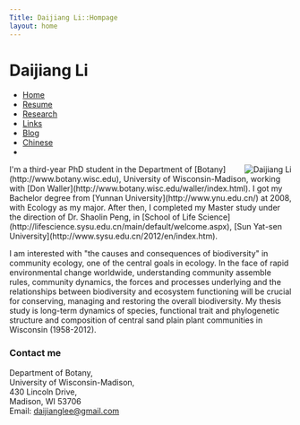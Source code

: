 ```yaml
---
Title: Daijiang Li::Hompage
layout: home
---
```



  
  <h1 class="sitename">Daijiang Li</h1>
  <ul class="nav pills">
  <li class="active"><a href="/"><i class="fa fa-home fa-fw"></i> Home</a></li>
  <li><a href="resume.html" title="Curriculumn Vitae"><i class="fa fa-book fa-fw"></i> Resume</a></li>
  <li><a href="research.html" title="Research"><i class="fa fa-flask fa-fw"></i> Research</a></li>
  <li><a href="links.html" title="Useful links"><i class="fa fa-suitcase fa-fw"></i> Links</a></li>
  <li><a href="/en/"><i class="fa fa-sitemap fa-fw"></i> Blog</a></li>
  <li><a href="/cn/"><i class="fa fa-sitemap fa-fw"></i> Chinese</a></li>
  <li><a href="README.html"><i class="fa fa-info-circle fa-fw"></i> </a></li>
</ul>


<p><img src="http://i.imgur.com/HKoiQ.jpg " title="Daijiang Li" align="right" />
I'm a third-year PhD student in the Department of
[Botany](http://www.botany.wisc.edu), University of Wisconsin-Madison, working with [Don Waller](http://www.botany.wisc.edu/waller/index.html). I got my Bachelor degree from [Yunnan University](http://www.ynu.edu.cn/) at 2008, with Ecology as my major. After then, I completed my Master study under the direction of Dr. Shaolin Peng, in [School of Life Science](http://lifescience.sysu.edu.cn/main/default/welcome.aspx), [Sun Yat-sen University](http://www.sysu.edu.cn/2012/en/index.htm).

I am interested with "the causes and consequences of biodiversity" in community ecology, one of the central goals in ecology. In the face of rapid environmental change worldwide, understanding community assemble rules, community dynamics, the forces and processes underlying and the relationships between biodiversity and ecosystem functioning will be crucial for conserving, managing and restoring the overall biodiversity. My thesis study is long-term dynamics of species, functional trait and phylogenetic structure and composition of central sand plain plant communities in Wisconsin (1958-2012).

### Contact me
Department of Botany,  
University of Wisconsin-Madison,  
430 Lincoln Drive,  
Madison, WI 53706  
Email: [daijianglee@gmail.com](daijianglee@gmail.com)